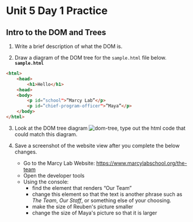 # Unit 5 Day 1 Practice
## Intro to the DOM and Trees

1. Write a brief description of what the DOM is.

2. Draw a diagram of the DOM tree for the `sample.html` file below.
**`sample.html`**

```html
<html>
    <head>
        <h1>Hello</h1>
    <head>
    <body>
        <p id=”school">”Marcy Lab”</p>
        <p id=”chief-program-officer">”Maya”</p>
    </body>
</html>
```

3. Look at the DOM tree diagram ![dom-tree](https://github.com/The-Marcy-Lab-School/se-unit-5-DOM/blob/add-days-one-two/lesson-1-intro-to-dom/dom-tree-diagram.png), type out the html code that could match this diagram.

 
4.  Save a screenshot of the website view after you complete the below changes.
    - Go to the Marcy Lab Website: https://www.marcylabschool.org/the-team
    - Open the developer tools
    - Using the console:
        - find the element that renders “Our Team”
        - change this element so that the text is another phrase such as _The Team_, _Our Staff_, or something else of your choosing.
        - make the size of Reuben's picture smaller
        - change the size of Maya's picture so that it is larger
